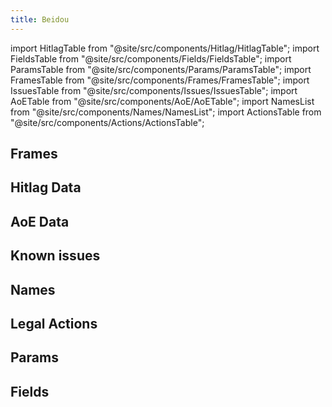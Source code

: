 ```yaml
---
title: Beidou
---
```


import HitlagTable from "@site/src/components/Hitlag/HitlagTable";
import FieldsTable from "@site/src/components/Fields/FieldsTable";
import ParamsTable from "@site/src/components/Params/ParamsTable";
import FramesTable from "@site/src/components/Frames/FramesTable";
import IssuesTable from "@site/src/components/Issues/IssuesTable";
import AoETable from "@site/src/components/AoE/AoETable";
import NamesList from "@site/src/components/Names/NamesList";
import ActionsTable from "@site/src/components/Actions/ActionsTable";

## Frames

<FramesTable item_key="beidou" />

## Hitlag Data

<HitlagTable item_key="beidou" />

## AoE Data

<AoETable item_key="beidou" />

## Known issues

<IssuesTable item_key="beidou" />

## Names

<NamesList item_key="beidou" />

## Legal Actions

<ActionsTable item_key="beidou" />

## Params

<ParamsTable item_key="beidou" />

## Fields

<FieldsTable item_key="beidou" />
